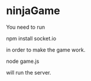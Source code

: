 # ninjaGame

You need to run 

  npm install socket.io

in order to make the game work.

  node game.js
  
will run the server.